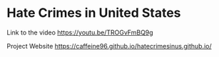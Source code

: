# Hate Crimes in United States
Link to the video https://youtu.be/TROGvFmBQ9g

Project Website https://caffeine96.github.io/hatecrimesinus.github.io/
